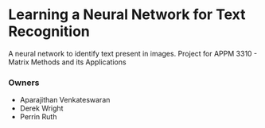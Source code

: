 # Learning a Neural Network for Text Recognition

A neural network to identify text present in images. Project for APPM 3310 - Matrix Methods and its Applications

### Owners
* Aparajithan Venkateswaran
* Derek Wright
* Perrin Ruth
